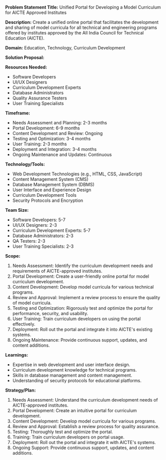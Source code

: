 **Problem Statement Title:** Unified Portal for Developing a Model Curriculum for AICTE Approved Institutes

**Description:** Create a unified online portal that facilitates the development and sharing of model curricula for all technical and engineering programs offered by institutes approved by the All India Council for Technical Education (AICTE).

**Domain:** Education, Technology, Curriculum Development

**Solution Proposal:**

**Resources Needed:**
- Software Developers
- UI/UX Designers
- Curriculum Development Experts
- Database Administrators
- Quality Assurance Testers
- User Training Specialists

**Timeframe:**
- Needs Assessment and Planning: 2-3 months
- Portal Development: 6-9 months
- Content Development and Review: Ongoing
- Testing and Optimization: 3-4 months
- User Training: 2-3 months
- Deployment and Integration: 3-4 months
- Ongoing Maintenance and Updates: Continuous

**Technology/Tools:**
- Web Development Technologies (e.g., HTML, CSS, JavaScript)
- Content Management System (CMS)
- Database Management System (DBMS)
- User Interface and Experience Design
- Curriculum Development Tools
- Security Protocols and Encryption

**Team Size:**
- Software Developers: 5-7
- UI/UX Designers: 2-3
- Curriculum Development Experts: 5-7
- Database Administrators: 2-3
- QA Testers: 2-3
- User Training Specialists: 2-3

**Scope:**
1. Needs Assessment: Identify the curriculum development needs and requirements of AICTE-approved institutes.
2. Portal Development: Create a user-friendly online portal for model curriculum development.
3. Content Development: Develop model curricula for various technical programs.
4. Review and Approval: Implement a review process to ensure the quality of model curricula.
5. Testing and Optimization: Rigorously test and optimize the portal for performance, security, and usability.
6. User Training: Train curriculum developers on using the portal effectively.
7. Deployment: Roll out the portal and integrate it into AICTE's existing systems.
8. Ongoing Maintenance: Provide continuous support, updates, and content additions.

**Learnings:**
- Expertise in web development and user interface design.
- Curriculum development knowledge for technical programs.
- Skills in database management and content management.
- Understanding of security protocols for educational platforms.

**Strategy/Plan:**
1. Needs Assessment: Understand the curriculum development needs of AICTE-approved institutes.
2. Portal Development: Create an intuitive portal for curriculum development.
3. Content Development: Develop model curricula for various programs.
4. Review and Approval: Establish a review process for quality assurance.
5. Testing: Thoroughly test and optimize the portal.
6. Training: Train curriculum developers on portal usage.
7. Deployment: Roll out the portal and integrate it with AICTE's systems.
8. Ongoing Support: Provide continuous support, updates, and content additions.